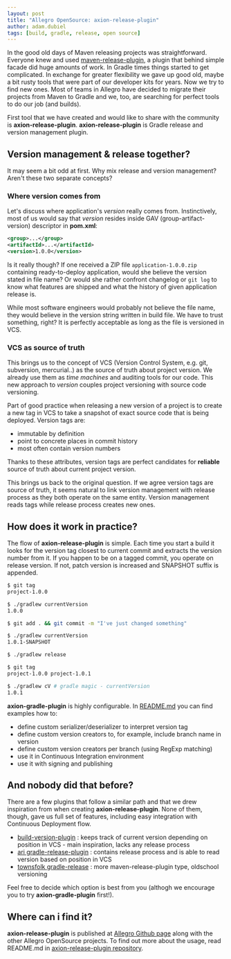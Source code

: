 ```yaml
---
layout: post
title: "Allegro OpenSource: axion-release-plugin"
author: adam.dubiel
tags: [build, gradle, release, open source]
---
```


In the good old days of Maven releasing projects was straightforward. Everyone knew and used
[maven-release-plugin](http://maven.apache.org/maven-release/maven-release-plugin/),
a plugin that behind simple facade did huge amounts of work. In Gradle times things started to get complicated. In
exchange for greater flexibility we gave up good old, maybe a bit rusty tools that were part of our developer kits
for years. Now we try to find new ones. Most of teams in Allegro have decided to migrate their projects from Maven to Gradle
and we, too, are searching for perfect tools to do our job (and builds).

First tool that we have created and would like to share with the community is **axion-release-plugin**.
**axion-release-plugin** is Gradle release and version management plugin.

## Version management & release together?

It may seem a bit odd at first. Why mix release and version management? Aren't these two separate concepts?

### Where version comes from

Let's discuss where application's *version* really comes from. Instinctively, most of us would say that *version* resides
inside GAV (group-artifact-version) descriptor in **pom.xml**:

```xml
<group>...</group>
<artifactId>...</artifactId>
<version>1.0.0</version>
```

Is it really though? If one received a ZIP file `application-1.0.0.zip` containing ready-to-deploy application,
would she believe the version stated in file name? Or would she rather confront changelog or `git log` to know what
features are shipped and what the history of given application release is.

While most software engineers would probably not believe the file name, they would believe in the version string written in build
file. We have to trust something, right? It is perfectly acceptable as long as the file is versioned in VCS.

### VCS as source of truth

This brings us to the concept of VCS (Version Control System, e.g. git, subversion, mercurial..) as the source of truth about project version. We already
use them as *time machines* and auditing tools for our code. This new approach to *version* couples project versioning
with source code versioning.

Part of good practice when releasing a new version of a project is to create a new tag in VCS to take a snapshot of exact
source code that is being deployed. Version tags are:

* immutable by definition
* point to concrete places in commit history
* most often contain version numbers

Thanks to these attributes, version tags are perfect candidates for **reliable** source of truth about current
project version.

This brings us back to the original question. If we agree version tags are source of truth, it seems natural to link version
management with release process as they both operate on the same entity. Version management reads tags while release
process creates new ones.

## How does it work in practice?

The flow of **axion-release-plugin** is simple. Each time you start a build it looks for the version tag closest to current commit
and extracts the version number from it. If you happen to be on a tagged commit, you operate on release version. If not, patch version is
increased and SNAPSHOT suffix is appended.

```sh
$ git tag
project-1.0.0

$ ./gradlew currentVersion
1.0.0

$ git add . && git commit -m "I've just changed something"

$ ./gradlew currentVersion
1.0.1-SNAPSHOT

$ ./gradlew release

$ git tag
project-1.0.0 project-1.0.1

$ ./gradlew cV # gradle magic - currentVersion
1.0.1
```

**axion-gradle-plugin** is highly configurable. In [README.md](https://github.com/allegro/axion-release-plugin/blob/master/README.md) you can find examples how to:

* define custom serializer/deserializer to interpret version tag
* define custom version creators to, for example, include branch name in version
* define custom version creators per branch (using RegExp matching)
* use it in Continuous Integration environment
* use it with signing and publishing

## And nobody did that before?

There are a few plugins that follow a similar path and that we drew inspiration from when creating **axion-release-plugin**. None
of them, though, gave us full set of features, including easy integration with Continuous Deployment flow.

* [build-version-plugin](https://github.com/GeoNet/gradle-build-version-plugin) : keeps track of current version depending
  on position in VCS - main inspiration, lacks any release process
* [ari gradle-release-plugin](https://github.com/ari/gradle-release-plugin) : contains release process and is able to read
  version based on position in VCS
* [townsfolk gradle-release](https://github.com/townsfolk/gradle-release) : more maven-release-plugin type, oldschool versioning

Feel free to decide which option is best from you (althogh we encourage you to try **axion-gradle-plugin** first!).

## Where can i find it?

**axion-release-plugin** is published at [Allegro Github page](https://github.com/allegro/) along with the other Allegro
OpenSource projects. To find out more about the usage, read README.md in
[axion-release-plugin repository](https://github.com/allegro/axion-release-plugin).

